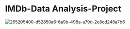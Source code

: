 # IMDb-Data Analysis-Project

![265205400-d52850a6-6a9b-498a-a79d-2e8cd248a7b6](https://cdn.bio.link/uploads/thumbnails/2021-12-31/WPCqXq8xMv8VP0lxa742e45573c15bef.gif)
